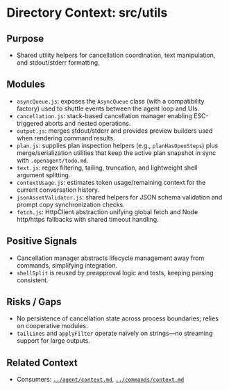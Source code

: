 # Directory Context: src/utils

## Purpose

- Shared utility helpers for cancellation coordination, text manipulation, and stdout/stderr formatting.

## Modules

- `asyncQueue.js`: exposes the `AsyncQueue` class (with a compatibility factory) used to shuttle events between the agent loop and UIs.
- `cancellation.js`: stack-based cancellation manager enabling ESC-triggered aborts and nested operations.
- `output.js`: merges stdout/stderr and provides preview builders used when rendering command results.
- `plan.js`: supplies plan inspection helpers (e.g., `planHasOpenSteps`) plus merge/serialization utilities that keep the active plan snapshot in sync with `.openagent/todo.md`.
- `text.js`: regex filtering, tailing, truncation, and lightweight shell argument splitting.
- `contextUsage.js`: estimates token usage/remaining context for the current conversation history.
- `jsonAssetValidator.js`: shared helpers for JSON schema validation and prompt copy synchronization checks.
- `fetch.js`: HttpClient abstraction unifying global fetch and Node http/https fallbacks with shared timeout handling.

## Positive Signals

- Cancellation manager abstracts lifecycle management away from commands, simplifying integration.
- `shellSplit` is reused by preapproval logic and tests, keeping parsing consistent.

## Risks / Gaps

- No persistence of cancellation state across process boundaries; relies on cooperative modules.
- `tailLines` and `applyFilter` operate naïvely on strings—no streaming support for large outputs.

## Related Context

- Consumers: [`../agent/context.md`](../agent/context.md), [`../commands/context.md`](../commands/context.md)
